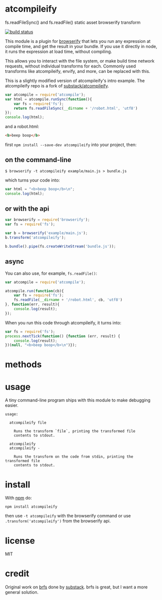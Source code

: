 # atcompileify

fs.readFileSync() and fs.readFile() static asset browserify transform

[![build status](https://secure.travis-ci.org/brigand/atcompileify.png)](http://travis-ci.org/brigand/atcompileify)

This module is a plugin for [browserify](http://browserify.org) that lets you run any expression at compile time,
and get the result in your bundle.  If you use it directly in node, it runs the expression at load time, without compiling.

This allows you to interact with the file system, or make build time network requests, without individual transforms for each.  Commonly used transforms like atcompileify,
envify, and more, can be replaced with this.

This is a slightly modified version of atcompileify's intro example.  The atcompileify repo is a fork of [substack/atcompileify](https://github.com/substack/atcompileify).

```js
var atcompile = require('atcompile');
var html = atcompile.runSync(function(){
    var fs = require('fs');
    return fs.readFileSync(__dirname + '/robot.html', 'utf8')
});
console.log(html);
```

and a robot.html:

``` html
<b>beep boop</b>
```

first `npm install --save-dev atcompileify` into your project, then:

## on the command-line

```
$ browserify -t atcompileify example/main.js > bundle.js
```

which turns your code into:

``` js
var html = "<b>beep boop</b>\n";
console.log(html);
```

## or with the api

``` js
var browserify = require('browserify');
var fs = require('fs');

var b = browserify('example/main.js');
b.transform('atcompileify');

b.bundle().pipe(fs.createWriteStream('bundle.js'));
```

## async

You can also use, for example, `fs.readFile()`:

``` js
var atcompile = require('atcompile');

atcompile.run(function(cb){
    var fs = require('fs');
    fs.readFile(__dirname + '/robot.html', cb, 'utf8')
}, function(err, result){
    console.log(result);
});
```

When you run this code through atcompileify, it turns into:

``` js
var fs = require('fs');
process.nextTick(function() {function (err, result) {
    console.log(result);
})(null, "<b>beep boop</b>\n")});
```

# methods

# usage

A tiny command-line program ships with this module to make debugging easier.

```
usage:

  atcompileify file
 
    Runs the transform `file`, printing the transformed file
    contents to stdout.

  atcompileify
  atcompileify -
 
    Runs the transform on the code from stdin, printing the transformed file
    contents to stdout.

```

# install

With [npm](https://npmjs.org) do:

```
npm install atcompileify
```

then use `-t atcompileify` with the browserify command or use `.transform('atcompileify')` from
the browserify api.

# license

MIT

# credit

Original work on [brfs](https://github.com/substack/brfs) done by [substack](https://github.com/substack).
brfs is great, but I want a more general solution.
